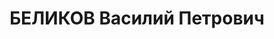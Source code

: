 ---
title: БЕЛИКОВ Василий Петрович
description: "Род. в 1904, с. Дмитриевское, русский, обр.: низшее, бывший член ВКП(б).\
  \ Проживал: Красногвардейский р-н, с. Евдокимовское. Ответственный редактор газеты\
  \ \"Путь Ильича\" \n  Арестован 04.10.1937. Приговор: ВМН. Расстрелян"
---